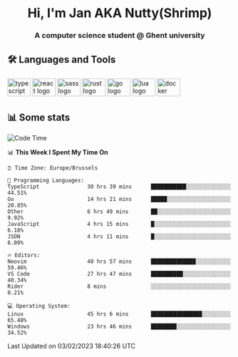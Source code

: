 <h1 align="center">Hi, I'm Jan AKA Nutty(Shrimp)</h1>
<h3 align="center">A computer science student @ Ghent university</h3>

<h2 align="left">🛠️ Languages and Tools</h2>

###

<div align="left">
  <img src="https://cdn.jsdelivr.net/gh/devicons/devicon/icons/typescript/typescript-original.svg" height="40" width="52" alt="typescript logo"  />
  <img src="https://cdn.jsdelivr.net/gh/devicons/devicon/icons/react/react-original.svg" height="40" width="52" alt="react logo"  />
  <img src="https://cdn.jsdelivr.net/gh/devicons/devicon/icons/sass/sass-original.svg" height="40" width="52" alt="sass logo"  />
  <img src="https://cdn.jsdelivr.net/gh/devicons/devicon/icons/rust/rust-plain.svg" height="40" width="52" alt="rust logo"  />
  <img src="https://cdn.jsdelivr.net/gh/devicons/devicon/icons/go/go-original.svg" height="40" width="52" alt="go logo"  />
  <img src="https://cdn.jsdelivr.net/gh/devicons/devicon/icons/lua/lua-original.svg" height="40" width="52" alt="lua logo"  />
  <img src="https://cdn.jsdelivr.net/gh/devicons/devicon/icons/docker/docker-original.svg" height="40" width="52" alt="docker logo"  />
</div>

<h2>📊 Some stats</h2>

<!--START_SECTION:waka-->
![Code Time](http://img.shields.io/badge/Code%20Time-2%2C551%20hrs%2023%20mins-blue)

📊 **This Week I Spent My Time On** 

```text
⌚︎ Time Zone: Europe/Brussels

💬 Programming Languages: 
TypeScript               30 hrs 39 mins      ███████████░░░░░░░░░░░░░░   44.51% 
Go                       14 hrs 21 mins      █████░░░░░░░░░░░░░░░░░░░░   20.85% 
Other                    6 hrs 49 mins       ██░░░░░░░░░░░░░░░░░░░░░░░   9.92% 
JavaScript               4 hrs 15 mins       █░░░░░░░░░░░░░░░░░░░░░░░░   6.18% 
JSON                     4 hrs 11 mins       █░░░░░░░░░░░░░░░░░░░░░░░░   6.09%

🔥 Editors: 
Neovim                   40 hrs 57 mins      ██████████████░░░░░░░░░░░   59.46% 
VS Code                  27 hrs 47 mins      ██████████░░░░░░░░░░░░░░░   40.34% 
Rider                    8 mins              ░░░░░░░░░░░░░░░░░░░░░░░░░   0.21%

💻 Operating System: 
Linux                    45 hrs 6 mins       ████████████████░░░░░░░░░   65.48% 
Windows                  23 hrs 46 mins      ████████░░░░░░░░░░░░░░░░░   34.52%

```


 Last Updated on 03/02/2023 18:40:26 UTC
<!--END_SECTION:waka-->
